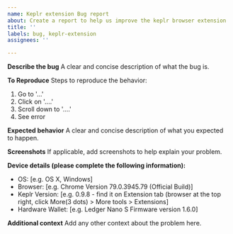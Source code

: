 ```yaml
---
name: Keplr extension Bug report
about: Create a report to help us improve the keplr browser extension
title: ''
labels: bug, keplr-extension
assignees: ''

---
```


<!--
BEFORE SUBMITTING:
1) Please search to make sure this issue has not been opened already.
2) We don't accept native chain support for Keplr wallet in the form of issue. please feel free to use the permissionless 'suggestChain' feature or reach out if you'd like to discuss native integration.
-->

**Describe the bug**
A clear and concise description of what the bug is.

**To Reproduce**
Steps to reproduce the behavior:
1. Go to '...'
2. Click on '....'
3. Scroll down to '....'
4. See error

**Expected behavior**
A clear and concise description of what you expected to happen.

**Screenshots**
If applicable, add screenshots to help explain your problem.

**Device details (please complete the following information):**
 - OS: [e.g. OS X, Windows]
 - Browser: [e.g. Chrome Version 79.0.3945.79 (Official Build)]
 - Keplr Version: [e.g. 0.9.8 - find it on Extension tab (browser at the top right, click More(3 dots) > More tools > Extensions]
 - Hardware Wallet: [e.g. Ledger Nano S Firmware version 1.6.0]

**Additional context**
Add any other context about the problem here.
